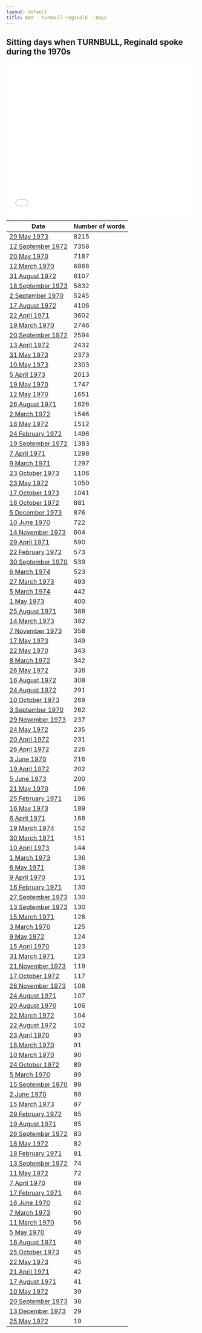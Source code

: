 ```yaml
---
layout: default
title: K8Y - turnbull-reginald - Days
---
```

## Sitting days when TURNBULL, Reginald spoke during the 1970s

<iframe width="100%" height="400" frameborder="0" scrolling="no" src="//plot.ly/~wragge/909.embed"></iframe>

| Date | Number of words |
|--------------|----------------|
|[29 May 1973](https://historichansard.net/senate/1973/19730529_senate_28_s56/)|8215|
|[12 September 1972](https://historichansard.net/senate/1972/19720912_senate_27_s53/)|7358|
|[20 May 1970](https://historichansard.net/senate/1970/19700520_senate_27_s44/)|7187|
|[12 March 1970](https://historichansard.net/senate/1970/19700312_senate_27_s43/)|6888|
|[31 August 1972](https://historichansard.net/senate/1972/19720831_senate_27_s53/)|6107|
|[18 September 1973](https://historichansard.net/senate/1973/19730918_senate_28_s57/)|5832|
|[2 September 1970](https://historichansard.net/senate/1970/19700902_senate_27_s45/)|5245|
|[17 August 1972](https://historichansard.net/senate/1972/19720817_senate_27_s53/)|4106|
|[22 April 1971](https://historichansard.net/senate/1971/19710422_senate_27_s47/)|3602|
|[19 March 1970](https://historichansard.net/senate/1970/19700319_senate_27_s43/)|2746|
|[20 September 1972](https://historichansard.net/senate/1972/19720920_senate_27_s53/)|2594|
|[13 April 1972](https://historichansard.net/senate/1972/19720413_senate_27_s51/)|2432|
|[31 May 1973](https://historichansard.net/senate/1973/19730531_senate_28_s56/)|2373|
|[10 May 1973](https://historichansard.net/senate/1973/19730510_senate_28_s56/)|2303|
|[5 April 1973](https://historichansard.net/senate/1973/19730405_senate_28_s55/)|2013|
|[19 May 1970](https://historichansard.net/senate/1970/19700519_senate_27_s44/)|1747|
|[12 May 1970](https://historichansard.net/senate/1970/19700512_senate_27_s44/)|1651|
|[26 August 1971](https://historichansard.net/senate/1971/19710826_senate_27_s49/)|1626|
|[2 March 1972](https://historichansard.net/senate/1972/19720302_senate_27_s51/)|1546|
|[18 May 1972](https://historichansard.net/senate/1972/19720518_senate_27_s52/)|1512|
|[24 February 1972](https://historichansard.net/senate/1972/19720224_senate_27_s51/)|1496|
|[19 September 1972](https://historichansard.net/senate/1972/19720919_senate_27_s53/)|1383|
|[7 April 1971](https://historichansard.net/senate/1971/19710407_senate_27_s47/)|1298|
|[9 March 1971](https://historichansard.net/senate/1971/19710309_senate_27_s47/)|1297|
|[23 October 1973](https://historichansard.net/senate/1973/19731023_senate_28_s57/)|1106|
|[23 May 1972](https://historichansard.net/senate/1972/19720523_senate_27_s52/)|1050|
|[17 October 1973](https://historichansard.net/senate/1973/19731017_senate_28_s57/)|1041|
|[18 October 1972](https://historichansard.net/senate/1972/19721018_senate_27_s54/)|881|
|[5 December 1973](https://historichansard.net/senate/1973/19731205_senate_28_s58/)|876|
|[10 June 1970](https://historichansard.net/senate/1970/19700610_senate_27_s44/)|722|
|[14 November 1973](https://historichansard.net/senate/1973/19731114_senate_28_s58/)|604|
|[29 April 1971](https://historichansard.net/senate/1971/19710429_senate_27_s47/)|590|
|[22 February 1972](https://historichansard.net/senate/1972/19720222_senate_27_s51/)|573|
|[30 September 1970](https://historichansard.net/senate/1970/19700930_senate_27_s45/)|539|
|[6 March 1974](https://historichansard.net/senate/1974/19740306_senate_28_s59/)|523|
|[27 March 1973](https://historichansard.net/senate/1973/19730327_senate_28_s55/)|493|
|[5 March 1974](https://historichansard.net/senate/1974/19740305_SENATE_28_S59/)|442|
|[1 May 1973](https://historichansard.net/senate/1973/19730501_senate_28_s55/)|400|
|[25 August 1971](https://historichansard.net/senate/1971/19710825_senate_27_s49/)|388|
|[14 March 1973](https://historichansard.net/senate/1973/19730314_senate_28_s55/)|382|
|[7 November 1973](https://historichansard.net/senate/1973/19731107_senate_28_s58/)|358|
|[17 May 1973](https://historichansard.net/senate/1973/19730517_senate_28_s56/)|349|
|[22 May 1970](https://historichansard.net/senate/1970/19700522_senate_27_s44/)|343|
|[8 March 1972](https://historichansard.net/senate/1972/19720308_senate_27_s51/)|342|
|[26 May 1972](https://historichansard.net/senate/1972/19720526_senate_27_s52/)|338|
|[16 August 1972](https://historichansard.net/senate/1972/19720816_senate_27_s53/)|308|
|[24 August 1972](https://historichansard.net/senate/1972/19720824_senate_27_s53/)|291|
|[10 October 1973](https://historichansard.net/senate/1973/19731010_senate_28_s57/)|269|
|[3 September 1970](https://historichansard.net/senate/1970/19700903_senate_27_s45/)|262|
|[29 November 1973](https://historichansard.net/senate/1973/19731129_senate_28_s58/)|237|
|[24 May 1972](https://historichansard.net/senate/1972/19720524_senate_27_s52/)|235|
|[20 April 1972](https://historichansard.net/senate/1972/19720420_senate_27_s51/)|231|
|[26 April 1972](https://historichansard.net/senate/1972/19720426_senate_27_s52/)|226|
|[3 June 1970](https://historichansard.net/senate/1970/19700603_senate_27_s44/)|216|
|[19 April 1972](https://historichansard.net/senate/1972/19720419_senate_27_s51/)|202|
|[5 June 1973](https://historichansard.net/senate/1973/19730605_senate_28_s56/)|200|
|[21 May 1970](https://historichansard.net/senate/1970/19700521_senate_27_s44/)|196|
|[25 February 1971](https://historichansard.net/senate/1971/19710225_senate_27_s47/)|196|
|[16 May 1973](https://historichansard.net/senate/1973/19730516_senate_28_s56/)|189|
|[6 April 1971](https://historichansard.net/senate/1971/19710406_senate_27_s47/)|168|
|[19 March 1974](https://historichansard.net/senate/1974/19740319_senate_28_s59/)|152|
|[30 March 1971](https://historichansard.net/senate/1971/19710330_senate_27_s47/)|151|
|[10 April 1973](https://historichansard.net/senate/1973/19730410_senate_28_s55/)|144|
|[1 March 1973](https://historichansard.net/senate/1973/19730301_senate_28_s55/)|136|
|[6 May 1971](https://historichansard.net/senate/1971/19710506_senate_27_s48/)|136|
|[9 April 1970](https://historichansard.net/senate/1970/19700409_senate_27_s43/)|131|
|[16 February 1971](https://historichansard.net/senate/1971/19710216_senate_27_s47/)|130|
|[27 September 1973](https://historichansard.net/senate/1973/19730927_senate_28_s57/)|130|
|[13 September 1973](https://historichansard.net/senate/1973/19730913_senate_28_s57/)|130|
|[15 March 1971](https://historichansard.net/senate/1971/19710315_senate_27_s47/)|128|
|[3 March 1970](https://historichansard.net/senate/1970/19700303_senate_27_s43/)|125|
|[9 May 1972](https://historichansard.net/senate/1972/19720509_senate_27_s52/)|124|
|[15 April 1970](https://historichansard.net/senate/1970/19700415_senate_27_s43/)|123|
|[31 March 1971](https://historichansard.net/senate/1971/19710331_senate_27_s47/)|123|
|[21 November 1973](https://historichansard.net/senate/1973/19731121_senate_28_s58/)|119|
|[17 October 1972](https://historichansard.net/senate/1972/19721017_senate_27_s54/)|117|
|[28 November 1973](https://historichansard.net/senate/1973/19731128_senate_28_s58/)|108|
|[24 August 1971](https://historichansard.net/senate/1971/19710824_senate_27_s49/)|107|
|[20 August 1970](https://historichansard.net/senate/1970/19700820_senate_27_s45/)|106|
|[22 March 1972](https://historichansard.net/senate/1972/19720322_senate_27_s51/)|104|
|[22 August 1972](https://historichansard.net/senate/1972/19720822_senate_27_s53/)|102|
|[23 April 1970](https://historichansard.net/senate/1970/19700423_senate_27_s43/)|93|
|[18 March 1970](https://historichansard.net/senate/1970/19700318_senate_27_s43/)|91|
|[10 March 1970](https://historichansard.net/senate/1970/19700310_senate_27_s43/)|90|
|[24 October 1972](https://historichansard.net/senate/1972/19721024_senate_27_s54/)|89|
|[5 March 1970](https://historichansard.net/senate/1970/19700305_senate_27_s43/)|89|
|[15 September 1970](https://historichansard.net/senate/1970/19700915_senate_27_s45/)|89|
|[2 June 1970](https://historichansard.net/senate/1970/19700602_senate_27_s44/)|89|
|[15 March 1973](https://historichansard.net/senate/1973/19730315_senate_28_s55/)|87|
|[29 February 1972](https://historichansard.net/senate/1972/19720229_senate_27_s51/)|85|
|[19 August 1971](https://historichansard.net/senate/1971/19710819_senate_27_s49/)|85|
|[26 September 1972](https://historichansard.net/senate/1972/19720926_senate_27_s54/)|83|
|[16 May 1972](https://historichansard.net/senate/1972/19720516_senate_27_s52/)|82|
|[18 February 1971](https://historichansard.net/senate/1971/19710218_senate_27_s47/)|81|
|[13 September 1972](https://historichansard.net/senate/1972/19720913_senate_27_s53/)|74|
|[11 May 1972](https://historichansard.net/senate/1972/19720511_senate_27_s52/)|72|
|[7 April 1970](https://historichansard.net/senate/1970/19700407_senate_27_s43/)|69|
|[17 February 1971](https://historichansard.net/senate/1971/19710217_senate_27_s47/)|64|
|[16 June 1970](https://historichansard.net/senate/1970/19700616_senate_27_s44/)|62|
|[7 March 1973](https://historichansard.net/senate/1973/19730307_senate_28_s55/)|60|
|[11 March 1970](https://historichansard.net/senate/1970/19700311_senate_27_s43/)|56|
|[5 May 1970](https://historichansard.net/senate/1970/19700505_senate_27_s43/)|49|
|[18 August 1971](https://historichansard.net/senate/1971/19710818_senate_27_s49/)|48|
|[25 October 1973](https://historichansard.net/senate/1973/19731025_senate_28_s57/)|45|
|[22 May 1973](https://historichansard.net/senate/1973/19730522_senate_28_s56/)|45|
|[21 April 1971](https://historichansard.net/senate/1971/19710421_senate_27_s47/)|42|
|[17 August 1971](https://historichansard.net/senate/1971/19710817_senate_27_s49/)|41|
|[10 May 1972](https://historichansard.net/senate/1972/19720510_senate_27_s52/)|39|
|[20 September 1973](https://historichansard.net/senate/1973/19730920_senate_28_s57/)|38|
|[13 December 1973](https://historichansard.net/senate/1973/19731213_senate_28_s58/)|29|
|[25 May 1972](https://historichansard.net/senate/1972/19720525_senate_27_s52/)|19|
